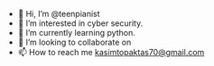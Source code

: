 - 👋 Hi, I’m @teenpianist
- 👀 I’m interested in cyber security.
- 🌱 I’m currently learning python.
- 💞️ I’m looking to collaborate on 
- 📫 How to reach me kasimtopaktas70@gmail.com

<!---
teenpianist/teenpianist is a ✨ special ✨ repository because its `README.md` (this file) appears on your GitHub profile.
You can click the Preview link to take a look at your changes.
--->

